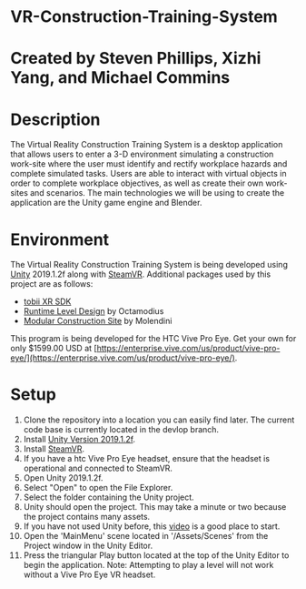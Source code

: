 # VR-Construction-Training-System

# Created by Steven Phillips, Xizhi Yang, and Michael Commins

# Description
The Virtual Reality Construction Training System is a desktop application that allows users to enter a 3-D environment simulating a construction work-site where the user must identify and rectify workplace hazards and complete simulated tasks. Users are able to interact with virtual objects in order to complete workplace objectives, as well as create their own work-sites and scenarios. The main technologies we will be using to create the application are the Unity game engine and Blender. 


# Environment
The Virtual Reality Construction Training System is being developed using [Unity](https://unity3d.com/get-unity/download/archive "Unity") 2019.1.2f along with [SteamVR](https://store.steampowered.com/app/250820/SteamVR/ "SteamVR"). Additional packages used by this project are as follows:

* [tobii XR SDK](https://vr.tobii.com/sdk/ "tobii")
* [Runtime Level Design](https://assetstore.unity.com/packages/tools/modeling/runtime-level-design-52325 "Level Editor") by Octamodius
* [Modular Construction Site](https://assetstore.unity.com/packages/3d/environments/urban/modular-construction-site-108638 "Construction Assets") by Molendini

This program is being developed for the HTC Vive Pro Eye. Get your own for only $1599.00 USD at [https://enterprise.vive.com/us/product/vive-pro-eye/](https://enterprise.vive.com/us/product/vive-pro-eye/).

# Setup
1. Clone the repository into a location you can easily find later. The current code base is currently located in the devlop branch.
2. Install [Unity Version 2019.1.2f](https://unity3d.com/get-unity/download/archive "Unity").
3. Install [SteamVR](https://store.steampowered.com/app/250820/SteamVR/ "SteamVR").
4. If you have a htc Vive Pro Eye headset, ensure that the headset is operational and connected to SteamVR.
5. Open Unity 2019.1.2f.
6. Select "Open" to open the File Explorer.
7. Select the folder containing the Unity project.
8. Unity should open the project. This may take a minute or two because the project contains many assets.
9. If you have not used Unity before, this [video](https://www.youtube.com/watch?v=QUCEcAp3h28 "https://www.youtube.com/watch?v=QUCEcAp3h28") is a good place to start.
10. Open the 'MainMenu' scene located in '/Assets/Scenes' from the Project window in the Unity Editor.
11. Press the triangular Play button located at the top of the Unity Editor to begin the application.
Note: Attempting to play a level will not work without a Vive Pro Eye VR headset.
